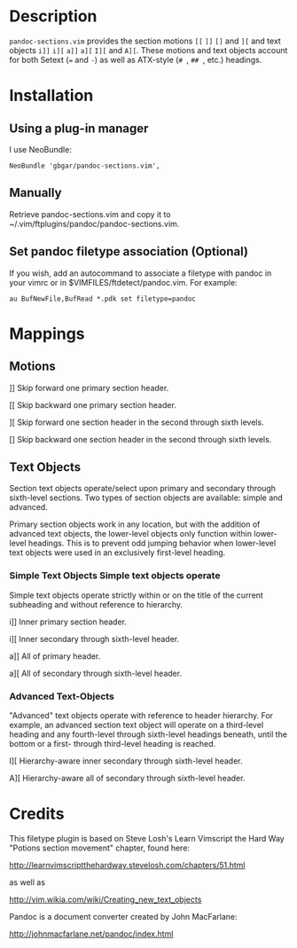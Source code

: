 # Description

`pandoc-sections.vim` provides the section motions `[[` `]]` `[]` and `][` and text objects
`i]]` `i][` `a]]` `a][` `I][` and `A][`. These motions and text objects account for both
Setext (`=` and `-`) as well as ATX-style (`# `, `## `, etc.) headings.


# Installation

## Using a plug-in manager

I use NeoBundle:

    NeoBundle 'gbgar/pandoc-sections.vim',


## Manually

Retrieve pandoc-sections.vim and copy it to ~/.vim/ftplugins/pandoc/pandoc-sections.vim.


## Set pandoc filetype association (Optional)

If you wish, add an autocommand to associate a filetype with pandoc in your vimrc
or in $VIMFILES/ftdetect/pandoc.vim. For example:

    au BufNewFile,BufRead *.pdk set filetype=pandoc


# Mappings

## Motions

\]\]          Skip forward one primary section header.

\[\[          Skip backward one primary section header.

\]\[          Skip forward one section header in the second through sixth levels.

\[\]          Skip backward one section header in the second through sixth levels.

## Text Objects

Section text objects operate/select upon primary and secondary through
sixth-level sections. Two types of section objects are available: simple and
advanced.

Primary section objects work in any location, but with the addition of advanced
text objects, the lower-level objects only function within lower-level
headings.  This is to prevent odd jumping behavior when lower-level text objects were
used in an exclusively first-level heading.

### Simple Text Objects Simple text objects operate

Simple text objects operate strictly within or on the title of the current
subheading and without reference to hierarchy.

i\]\] 		Inner primary section header.

i\]\[ 		Inner secondary through sixth-level header.

a\]\]		All of primary header.

a\]\[		All of secondary through sixth-level header.

### Advanced Text-Objects

"Advanced" text objects operate with reference to header hierarchy. For
example, an advanced section text object will operate on a third-level heading
and any fourth-level through sixth-level headings beneath, until the bottom or
a first- through third-level heading is reached.

I\]\[ 		Hierarchy-aware inner secondary through sixth-level header.

A\]\[	    Hierarchy-aware all of secondary through sixth-level header.


# Credits

This filetype plugin is based on Steve Losh's Learn Vimscript the Hard Way
"Potions section movement" chapter, found here:

<http://learnvimscriptthehardway.stevelosh.com/chapters/51.html>

as well as

http://vim.wikia.com/wiki/Creating_new_text_objects

Pandoc is a document converter created by John MacFarlane:

http://johnmacfarlane.net/pandoc/index.html
